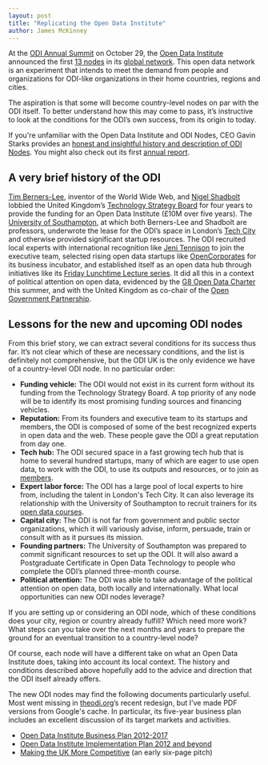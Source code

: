 ```yaml
---
layout: post
title: "Replicating the Open Data Institute"
author: James McKinney
---
```

At the [ODI Annual Summit](http://summit.theodi.org/) on October 29, the [Open Data Institute](http://theodi.org/) announced the first [13 nodes](http://theodi.org/blog/odi-global-network-announced) in its [global network](http://theodi.org/blog/catalysing-open-data-culture-everyone-odi-nodes). This open data network is an experiment that intends to meet the demand from people and organizations for ODI-like organizations in their home countries, regions and cities.

The aspiration is that some will become country-level nodes on par with the ODI itself. To better understand how this may come to pass, it’s instructive to look at the conditions for the ODI’s own success, from its origin to today.

If you're unfamiliar with the Open Data Institute and ODI Nodes, CEO Gavin Starks provides an [honest and insightful history and description of ODI Nodes](http://theodi.org/blog/node-knowledge-november-2013). You might also check out its first [annual report](http://theodi.org/odis-first-year-annual-report).

## A very brief history of the ODI

[Tim Berners-Lee](https://twitter.com/timberners_lee), inventor of the World Wide Web, and [Nigel Shadbolt](https://twitter.com/Nigel_Shadbolt) lobbied the United Kingdom’s [Technology Strategy Board](https://www.innovateuk.org/) for four years to provide the funding for an Open Data Institute (£10M over five years). The [University of Southampton](http://www.southampton.ac.uk/), at which both Berners-Lee and Shadbolt are professors, underwrote the lease for the ODI’s space in London’s [Tech City](http://techcity.io/) and otherwise provided significant startup resources. The ODI recruited local experts with international recognition like [Jeni Tennison](http://theodi.org/team/jeni-tennison) to join the executive team, selected rising open data startups like [OpenCorporates](http://opencorporates.com/) for its business incubator, and established itself as an open data hub through initiatives like its [Friday Lunchtime Lecture series](http://theodi.org/lunchtime-lectures). It did all this in a context of political attention on open data, evidenced by the [G8 Open Data Charter](https://www.gov.uk/government/publications/open-data-charter/g8-open-data-charter-and-technical-annex) this summer, and with the United Kingdom as co-chair of the [Open Government Partnership](http://www.opengovpartnership.org/).

## Lessons for the new and upcoming ODI nodes

From this brief story, we can extract several conditions for its success thus far. It’s not clear which of these are necessary conditions, and the list is definitely not comprehensive, but the ODI UK is the only evidence we have of a country-level ODI node. In no particular order:

* **Funding vehicle:** The ODI would not exist in its current form without its funding from the Technology Strategy Board. A top priority of any node will be to identify its most promising funding sources and financing vehicles.
* **Reputation:** From its founders and executive team to its startups and members, the ODI is composed of some of the best recognized experts in open data and the web. These people gave the ODI a great reputation from day one.
* **Tech hub:** The ODI secured space in a fast growing tech hub that is home to several hundred startups, many of which are eager to use open data, to work with the ODI, to use its outputs and resources, or to join as [members](http://directory.theodi.org/members).
* **Expert labor force:** The ODI has a large pool of local experts to hire from, including the talent in London's Tech City. It can also leverage its relationship with the University of Southampton to recruit trainers for its [open data courses](http://theodi.org/courses).
* **Capital city:** The ODI is not far from government and public sector organizations, which it will variously advise, inform, persuade, train or consult with as it pursues its mission.
* **Founding partners:** The University of Southampton was prepared to commit significant resources to set up the ODI. It will also award a Postgraduate Certificate in Open Data Technology to people who complete the ODI’s planned three-month course.
* **Political attention:** The ODI was able to take advantage of the political attention on open data, both locally and internationally. What local opportunities can new ODI nodes leverage?

If you are setting up or considering an ODI node, which of these conditions does your city, region or country already fulfill? Which need more work? What steps can you take over the next months and years to prepare the ground for an eventual transition to a country-level node?

Of course, each node will have a different take on what an Open Data Institute does, taking into account its local context. The history and conditions described above hopefully add to the advice and direction that the ODI itself already offers.

The new ODI nodes may find the following documents particularly useful. Most went missing in [theodi.org](http://theodi.org/)’s recent redesign, but I've made PDF versions from Google's cache. In particular, its five-year business plan includes an excellent discussion of its target markets and activities.

* [Open Data Institute Business Plan 2012-2017](http://public.opennorth.ca.s3.amazonaws.com/blog/Business%20Plan%202012-2017%20Table%20of%20Contents.pdf)
* [Open Data Institute Implementation Plan 2012 and beyond](https://www.innovateuk.org/documents/1524978/1814792/Open+Data+Institute+Implementation+Plan+2012+and+beyond/77800d79-a498-4495-a169-55595c235e14)
* [Making the UK More Competitive](http://public.opennorth.ca.s3.amazonaws.com/blog/Making%20The%20UK%20More%20Competitive%20The%20Open%20Data%20Institute.pdf) (an early six-page pitch)
